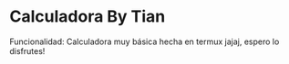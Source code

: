 # Calculadora By Tian
Funcionalidad: Calculadora muy básica hecha en termux jajaj, espero lo disfrutes!


